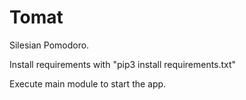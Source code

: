 # Tomat

Silesian Pomodoro.

Install requirements with "pip3 install requirements.txt"

Execute main module to start the app.
